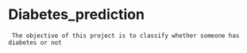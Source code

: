 # Diabetes_prediction
     The objective of this project is to classify whether someone has diabetes or not
